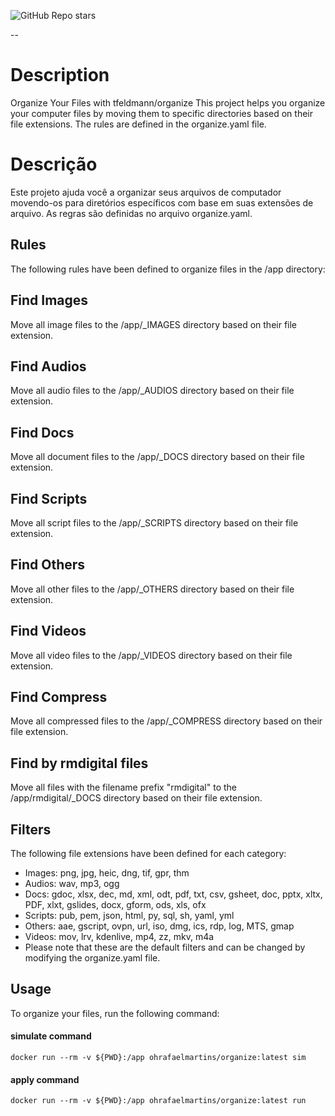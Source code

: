 ![GitHub Repo stars](https://img.shields.io/github/stars/ohrafaelmartins/organize)

-- 

# Description

Organize Your Files with tfeldmann/organize
This project helps you organize your computer files by moving them to specific directories based on their file extensions. The rules are defined in the organize.yaml file.


# Descrição
Este projeto ajuda você a organizar seus arquivos de computador movendo-os para diretórios específicos com base em suas extensões de arquivo. As regras são definidas no arquivo organize.yaml.


## Rules
The following rules have been defined to organize files in the /app directory:

## Find Images
Move all image files to the /app/_IMAGES directory based on their file extension.

## Find Audios
Move all audio files to the /app/_AUDIOS directory based on their file extension.

## Find Docs
Move all document files to the /app/_DOCS directory based on their file extension.

## Find Scripts
Move all script files to the /app/_SCRIPTS directory based on their file extension.

## Find Others
Move all other files to the /app/_OTHERS directory based on their file extension.

## Find Videos
Move all video files to the /app/_VIDEOS directory based on their file extension.

## Find Compress
Move all compressed files to the /app/_COMPRESS directory based on their file extension.

## Find by rmdigital files
Move all files with the filename prefix "rmdigital" to the /app/rmdigital/_DOCS directory based on their file extension.

## Filters
The following file extensions have been defined for each category:

- Images: png, jpg, heic, dng, tif, gpr, thm
- Audios: wav, mp3, ogg
- Docs: gdoc, xlsx, dec, md, xml, odt, pdf, txt, csv, gsheet, doc, pptx, xltx, PDF, xlxt, gslides, docx, gform, ods, xls, ofx
- Scripts: pub, pem, json, html, py, sql, sh, yaml, yml
- Others: aae, gscript, ovpn, url, iso, dmg, ics, rdp, log, MTS, gmap
- Videos: mov, lrv, kdenlive, mp4, zz, mkv, m4a
- Please note that these are the default filters and can be changed by modifying the organize.yaml file.

## Usage
To organize your files, run the following command:
#### simulate command
```
docker run --rm -v ${PWD}:/app ohrafaelmartins/organize:latest sim 
```
#### apply command
```
docker run --rm -v ${PWD}:/app ohrafaelmartins/organize:latest run 
```
